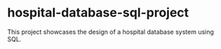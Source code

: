# hospital-database-sql-project
This project showcases the design of a hospital database system using SQL.
